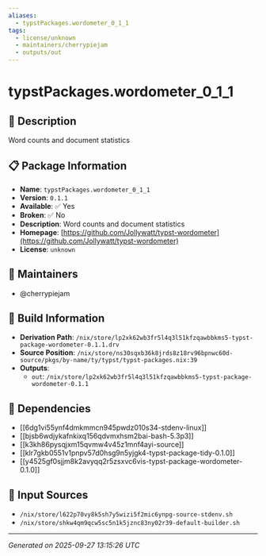 ```yaml
---
aliases:
  - typstPackages.wordometer_0_1_1
tags:
  - license/unknown
  - maintainers/cherrypiejam
  - outputs/out
---
```


# typstPackages.wordometer_0_1_1

## 📝 Description

Word counts and document statistics

## 📋 Package Information

- **Name**: `typstPackages.wordometer_0_1_1`
- **Version**: `0.1.1`
- **Available**: ✅ Yes
- **Broken**: ✅ No
- **Description**: Word counts and document statistics
- **Homepage**: [https://github.com/Jollywatt/typst-wordometer](https://github.com/Jollywatt/typst-wordometer)
- **License**: `unknown`
## 👥 Maintainers

- @cherrypiejam


## 🔧 Build Information

- **Derivation Path**: `/nix/store/lp2xk62wb3fr5l4q3l51kfzqawbbkms5-typst-package-wordometer-0.1.1.drv`
- **Source Position**: `/nix/store/ns30sqxb36k8jrds8z18rv96bpnwc60d-source/pkgs/by-name/ty/typst/typst-packages.nix:39`
- **Outputs**:
  - `out`:  `/nix/store/lp2xk62wb3fr5l4q3l51kfzqawbbkms5-typst-package-wordometer-0.1.1`

## 🔗 Dependencies

- [[6dg1vi55ynf4dmkmmcn945pwdz010s34-stdenv-linux]]
- [[bjsb6wdjykafnkixq156qdvmxhsm2bai-bash-5.3p3]]
- [[k3kh86pysqjxm15qvmw4v45z1mnf4ayi-source]]
- [[klr7gkb0551v1pnpv57d0hsg9n5yjgk4-typst-package-tidy-0.1.0]]
- [[y4525gf0sjjm8k2avyqq2r5zsxvc6vis-typst-package-wordometer-0.1.0]]

## 📁 Input Sources

- `/nix/store/l622p70vy8k5sh7y5wizi5f2mic6ynpg-source-stdenv.sh`
- `/nix/store/shkw4qm9qcw5sc5n1k5jznc83ny02r39-default-builder.sh`

---
*Generated on 2025-09-27 13:15:26 UTC*
